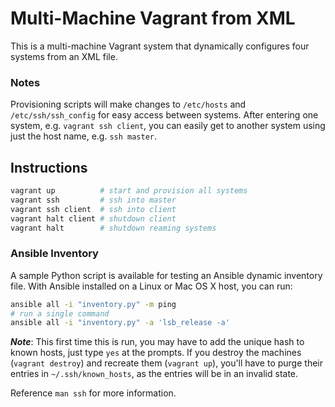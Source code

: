 # **Multi-Machine Vagrant from XML**

This is a multi-machine Vagrant system that dynamically configures four systems from an XML file.

### **Notes**

Provisioning scripts will make changes to `/etc/hosts` and `/etc/ssh/ssh_config` for easy access between systems.  After entering one system, e.g. `vagrant ssh client`, you can easily get to another system using just the host name, e.g. `ssh master`.

## **Instructions**

```bash
vagrant up          # start and provision all systems
vagrant ssh         # ssh into master
vagrant ssh client  # ssh into client
vagrant halt client # shutdown client
vagrant halt        # shutdown reaming systems
```

### **Ansible Inventory**

A sample Python script is available for testing an Ansible dynamic inventory file.  With Ansible installed on a Linux or Mac OS X host, you can run:

```bash
ansible all -i "inventory.py" -m ping
# run a single command
ansible all -i "inventory.py" -a 'lsb_release -a'
```

***Note***: This first time this is run, you may have to add the unique hash to known hosts, just type `yes` at the prompts.  If you destroy the machines (`vagrant destroy`) and recreate them (`vagrant up`), you'll have to purge their entries in `~/.ssh/known_hosts`, as the entries will be in an invalid state.  

Reference `man ssh` for more information.
